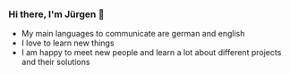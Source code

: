 ### Hi there, I'm Jürgen 👋

* My main languages to communicate are german and english
* I love to learn new things
* I am happy to meet new people and learn a lot about different projects and their solutions
